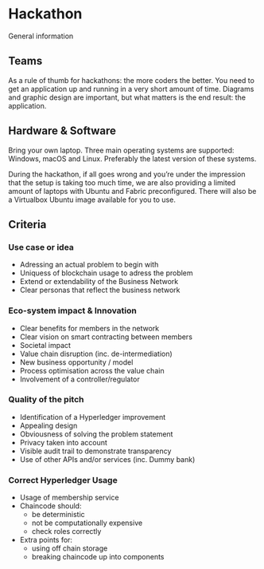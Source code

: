 # Hackathon
General information

## Teams
As a rule of thumb for hackathons: the more coders the better. You need to get an application up and running in a very short amount of time. Diagrams and graphic design are important, but what matters is the end result: the application.

## Hardware & Software
Bring your own laptop. Three main operating systems are supported: Windows, macOS and Linux. Preferably the latest version of these systems.

During the hackathon, if all goes wrong and you’re under the impression that the setup is taking too much time, we are also providing a limited amount of laptops with Ubuntu and Fabric preconfigured. There will also be a Virtualbox Ubuntu image available for you to use.

## Criteria
### Use case or idea
- Adressing an actual problem to begin with
- Uniquess of blockchain usage to adress the problem
- Extend or extendability of the Business Network
- Clear personas that reflect the business network

### Eco-system impact & Innovation
- Clear benefits for members in the network
- Clear vision on smart contracting between members
- Societal impact
- Value chain disruption (inc. de-intermediation)
- New business opportunity / model
- Process optimisation across the value chain 
- Involvement of a controller/regulator

### Quality of the pitch
- Identification of a Hyperledger improvement
- Appealing design
- Obviousness of solving the problem statement
- Privacy taken into account
- Visible audit trail to demonstrate transparency
- Use of other APIs and/or services (inc. Dummy bank)

### Correct Hyperledger Usage
- Usage of membership service
- Chaincode should:
  - be deterministic
  - not be computationally expensive
  - check roles correctly
- Extra points for:
  - using off chain storage
  - breaking chaincode up into components
